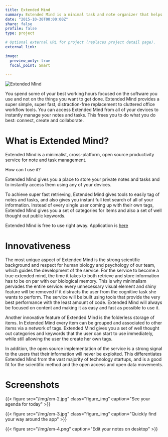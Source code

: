 ```yaml
---
title: Extended Mind
summary: Extended Mind is a minimal task and note organizer that helps you find and keep your focus
date: "2015-10-30T00:00:00Z"
share: false
profile: false
type: project

# Optional external URL for project (replaces project detail page).
external_link:

image:
  preview_only: true
  focal_point: Smart

---
```


![Extended Mind](/img/em-1.jpg)

You spend some of your best working hours focused on the software you use and not on the things you want to get done. Extended Mind provides a super simple, super fast, distraction-free replacement to cluttered office workflow tools. You can access Extended Mind from all of your devices to instantly manage your notes and tasks. This frees you to do what you do best: connect, create and collaborate.

# What is Extended Mind?

Extended Mind is a minimalist, cross-platform, open source productivity service for note and task management.

How can I use it?

Extended Mind gives you a place to store your private notes and tasks and to instantly access them using any of your devices.

To achieve super fast retrieving, Extended Mind gives tools to easily tag of notes and tasks, and also gives you instant full text search of all of your information. Instead of every single user coming up with their own tags, Extended Mind gives you a set of categories for items and also a set of well thought out public keywords.

Extended Mind is free to use right away. Application is [here](https://ext.md/)

# Innovativeness

The most unique aspect of Extended Mind is the strong scientific background and respect for human biology and psychology of our team, which guides the development of the service. For the service to become a true extended mind, the time it takes to both retrieve and store information has to be on par with our biological memory. This is why minimalism pervades the entire service: every unnecessary visual element and shiny feature will be removed if it distracts the user from the cognitive task she wants to perform. The service will be built using tools that provide the very best performance with the least amount of code. Extended Mind will always be focused on content and making it as easy and fast as possible to use it.

Another innovative feature of Extended Mind is the folderless storage of items. In Extended Mind every item can be grouped and associated to other items via a network of tags. Extended Mind gives you a set of well thought out categories and keywords that the user can start to use immediately, while still allowing the user the create her own tags.

In addition, the open source implementation of the service is a strong signal to the users that their information will never be exploited. This differentiates Extended Mind from the vast majority of technology startups, and is a good fit for the scientific method and the open access and open data movements.

# Screenshots

{{< figure src="/img/em-2.jpg" class="figure_img" caption="See your agenda for today" >}}

{{< figure src="/img/em-3.jpg" class="figure_img" caption="Quickly find your way around the app" >}}

{{< figure src="/img/em-4.png" caption="Edit your notes on desktop" >}}

